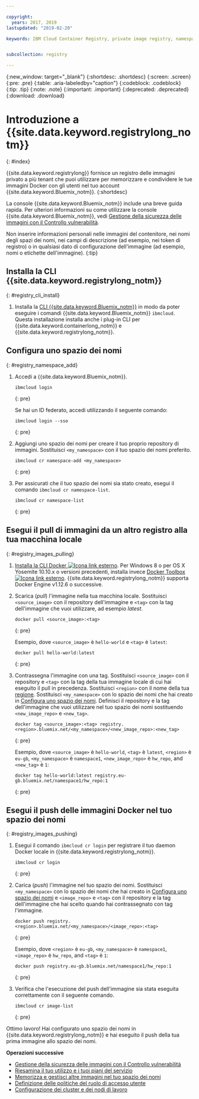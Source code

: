 ```yaml
---

copyright:
  years: 2017, 2019
lastupdated: "2019-02-20"

keywords: IBM Cloud Container Registry, private image registry, namespaces, image security


subcollection: registry

---
```


{:new_window: target="_blank"}
{:shortdesc: .shortdesc}
{:screen: .screen}
{:pre: .pre}
{:table: .aria-labeledby="caption"}
{:codeblock: .codeblock}
{:tip: .tip}
{:note: .note}
{:important: .important}
{:deprecated: .deprecated}
{:download: .download}

# Introduzione a {{site.data.keyword.registrylong_notm}}
{: #index}

{{site.data.keyword.registrylong}} fornisce un registro delle immagini privato a più tenant che puoi utilizzare per memorizzare e condividere le tue immagini Docker con gli utenti nel tuo account {{site.data.keyword.Bluemix_notm}}.
{:shortdesc}

La console {{site.data.keyword.Bluemix_notm}} include una breve guida rapida. Per ulteriori informazioni su come utilizzare la console {{site.data.keyword.Bluemix_notm}}, vedi [Gestione della sicurezza delle immagini con il Controllo vulnerabilità](/docs/services/va/va_index.html).

Non inserire informazioni personali nelle immagini del contenitore, nei nomi degli spazi dei nomi, nei campi di descrizione (ad esempio, nei token di registro) o in qualsiasi dato di configurazione dell'immagine (ad esempio, nomi o etichette dell'immagine).
{:tip}

## Installa la CLI {{site.data.keyword.registrylong_notm}}
{: #registry_cli_install}

1. Installa la [CLI {{site.data.keyword.Bluemix_notm}}](/docs/cli/index.html#overview) in modo da poter eseguire i comandi {{site.data.keyword.Bluemix_notm}} `ibmcloud`. Questa installazione installa anche i plug-in CLI per {{site.data.keyword.containerlong_notm}} e {{site.data.keyword.registrylong_notm}}.

## Configura uno spazio dei nomi
{: #registry_namespace_add}

1. Accedi a {{site.data.keyword.Bluemix_notm}}.

   ```
   ibmcloud login
   ```
   {: pre}

   Se hai un ID federato, accedi utilizzando il seguente comando:

   ```
   ibmcloud login --sso
   ```
   {: pre}

2. Aggiungi uno spazio dei nomi per creare il tuo proprio repository di immagini. Sostituisci `<my_namespace>` con il tuo spazio dei nomi preferito.

   ```
   ibmcloud cr namespace-add <my_namespace>
   ```
   {: pre}

3. Per assicurati che il tuo spazio dei nomi sia stato creato, esegui il comando `ibmcloud cr namespace-list`.

   ```
   ibmcloud cr namespace-list
   ```
   {: pre}

## Esegui il pull di immagini da un altro registro alla tua macchina locale
{: #registry_images_pulling}

1. [Installa la CLI Docker ![Icona link esterno](../../icons/launch-glyph.svg "Icona link esterno")](https://www.docker.com/community-edition#/download). Per Windows 8 o per OS X Yosemite 10.10.x o versioni precedenti, installa invece [Docker Toolbox ![Icona link esterno](../../icons/launch-glyph.svg "Icona link esterno")](https://docs.docker.com/toolbox/). {{site.data.keyword.registrylong_notm}} supporta Docker Engine v1.12.6 o successive.

2. Scarica (_pull_) l'immagine nella tua macchina locale. Sostituisci `<source_image>` con il repository dell'immagine e `<tag>` con la tag dell'immagine che vuoi utilizzare, ad esempio _latest_.

   ```
   docker pull <source_image>:<tag>
   ```
   {: pre}

   Esempio, dove `<source_image>` è `hello-world` e `<tag>` è `latest`:

   ```
   docker pull hello-world:latest
   ```
   {: pre}

3. Contrassegna l'immagine con una tag. Sostituisci `<source_image>` con il repository e `<tag>` con la tag della tua immagine locale di cui hai eseguito il pull in precedenza. Sostituisci `<region>` con il nome della tua [regione](/docs/services/Registry/registry_overview.html#registry_regions). Sostituisci `<my_namespace>` con lo spazio dei nomi che hai creato in [Configura uno spazio dei nomi](/docs/services/Registry/index.html#registry_namespace_add). Definisci il
repository e la tag dell'immagine che vuoi utilizzare nel tuo spazio dei nomi sostituendo `<new_image_repo>` e `<new_tag>`.

   ```
   docker tag <source_image>:<tag> registry.<region>.bluemix.net/<my_namespace>/<new_image_repo>:<new_tag>
   ```
   {: pre}

   Esempio, dove `<source_image>` è `hello-world`, `<tag>` è `latest`, `<region>` è `eu-gb`, `<my_namespace>` è `namespace1`, `<new_image_repo>` è `hw_repo`, and `<new_tag>` è `1`:

   ```
   docker tag hello-world:latest registry.eu-gb.bluemix.net/namespace1/hw_repo:1
   ```
   {: pre}

## Esegui il push delle immagini Docker nel tuo spazio dei nomi
{: #registry_images_pushing}

1. Esegui il comando `ibmcloud cr login` per registrare il tuo daemon Docker locale in {{site.data.keyword.registrylong_notm}}.

   ```
   ibmcloud cr login
   ```
   {: pre}

2. Carica (_push_) l'immagine nel tuo spazio dei nomi. Sostituisci `<my_namespace>` con lo spazio dei nomi che hai creato in [Configura uno spazio dei nomi](/docs/services/Registry/index.html#registry_namespace_add) e `<image_repo>` e `<tag>` con il repository e la tag dell'immagine che hai scelto quando hai contrassegnato con tag l'immagine.

   ```
   docker push registry.<region>.bluemix.net/<my_namespace>/<image_repo>:<tag>
   ```
   {: pre}

   Esempio, dove `<region>` è `eu-gb`, `<my_namespace>` è `namespace1`, `<image_repo>` è `hw_repo`, and `<tag>` è `1`:

   ```
   docker push registry.eu-gb.bluemix.net/namespace1/hw_repo:1
   ```
   {: pre}
   

3. Verifica che l'esecuzione del push dell'immagine sia stata eseguita correttamente con il seguente comando.

   ```
   ibmcloud cr image-list
   ```
   {: pre}

Ottimo lavoro! Hai configurato uno spazio dei nomi in {{site.data.keyword.registrylong_notm}} e hai eseguito il push della tua prima immagine allo
spazio dei nomi.

**Operazioni successive**

- [Gestione della sicurezza delle immagini con il Controllo vulnerabilità](/docs/services/va/va_index.html)
- [Riesamina il tuo utilizzo e i tuoi piani del servizio](/docs/services/Registry/registry_overview.html#registry_plans)
- [Memorizza e gestisci altre immagini nel tuo spazio dei nomi](/docs/services/Registry/registry_images_.html)
- [Definizione delle politiche del ruolo di accesso utente](/docs/services/Registry/registry_users.html#user)
- [Configurazione dei cluster e dei nodi di lavoro](/docs/containers/cs_clusters.html#clusters)
